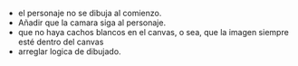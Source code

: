 - el personaje no se dibuja al comienzo.
- Añadir que la camara siga al personaje.
- que no haya cachos blancos en el canvas, o sea, que la imagen siempre esté dentro del canvas
- arreglar logica de dibujado.
